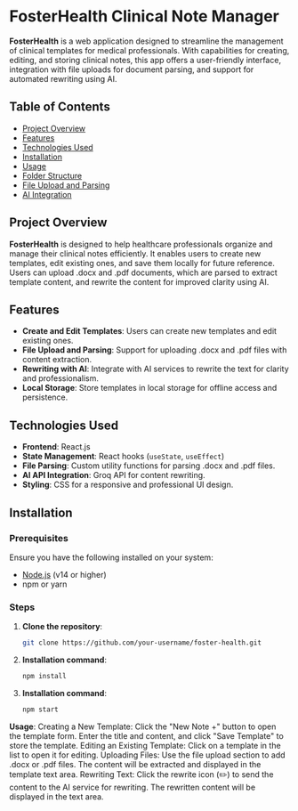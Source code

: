 # FosterHealth Clinical Note Manager

**FosterHealth** is a web application designed to streamline the management of clinical templates for medical professionals. With capabilities for creating, editing, and storing clinical notes, this app offers a user-friendly interface, integration with file uploads for document parsing, and support for automated rewriting using AI.

## Table of Contents

- [Project Overview](#project-overview)
- [Features](#features)
- [Technologies Used](#technologies-used)
- [Installation](#installation)
- [Usage](#usage)
- [Folder Structure](#folder-structure)
- [File Upload and Parsing](#file-upload-and-parsing)
- [AI Integration](#ai-integration)

## Project Overview

**FosterHealth** is designed to help healthcare professionals organize and manage their clinical notes efficiently. It enables users to create new templates, edit existing ones, and save them locally for future reference. Users can upload .docx and .pdf documents, which are parsed to extract template content, and rewrite the content for improved clarity using AI.

## Features

- **Create and Edit Templates**: Users can create new templates and edit existing ones.
- **File Upload and Parsing**: Support for uploading .docx and .pdf files with content extraction.
- **Rewriting with AI**: Integrate with AI services to rewrite the text for clarity and professionalism.
- **Local Storage**: Store templates in local storage for offline access and persistence.

## Technologies Used

- **Frontend**: React.js
- **State Management**: React hooks (`useState`, `useEffect`)
- **File Parsing**: Custom utility functions for parsing .docx and .pdf files.
- **AI API Integration**: Groq API for content rewriting.
- **Styling**: CSS for a responsive and professional UI design.

## Installation

### Prerequisites

Ensure you have the following installed on your system:

- [Node.js](https://nodejs.org/en/download/) (v14 or higher)
- npm or yarn

### Steps

1. **Clone the repository**:

   ```bash
   git clone https://github.com/your-username/foster-health.git
   ```
2. **Installation command**:
     ```bash
     npm install
    ```
3. **Installation command**:
     ```bash
     npm start
     ```

**Usage**:
Creating a New Template: Click the "New Note +" button to open the template form. Enter the title and content, and click "Save Template" to store the template.
Editing an Existing Template: Click on a template in the list to open it for editing.
Uploading Files: Use the file upload section to add .docx or .pdf files. The content will be extracted and displayed in the template text area.
Rewriting Text: Click the rewrite icon (✏️) to send the content to the AI service for rewriting. The rewritten content will be displayed in the text area.





